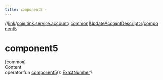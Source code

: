 ```yaml
---
title: component5 -
---
```

//[link](../../index.md)/[com.tink.service.account](../index.md)/[[common]UpdateAccountDescriptor](index.md)/[component5](component5.md)



# component5  
[common]  
Content  
operator fun [component5](component5.md)(): [ExactNumber](../../com.tink.model.misc/[common]-exact-number/index.md)?  



